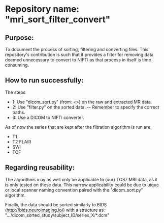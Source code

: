 # Repository name: "mri_sort_filter_convert"

## Purpose:
To document the process of sorting, filtering and converting files.
This repository's contribution is such that it provides a filter for removing data deemed unnecessary to convert to NIFTI as that process in itself is time consuming.

## How to run successfully:
The steps:
- 1: Use "dicom_sort.py" (from: <<insert github URL>>) on the raw and extracted MR data.
- 2: Use "filter.py" on the sorted data.
  -- Remember to specify the correct paths.
- 3: Use a DICOM to NIFTI converter.

As of now the series that are kept after the filtration algorithm is run are:
- T1
- T2 FLAIR
- SWI
- TOF

## Regarding reusability:
The algorithms may as well only be applicable to (our) TOS7 MRI data, as it is only tested on these data. This narrow applicability could be due to uique or local scanner naming convention paired with the "dicom_sort.py" algorithm.

Finally, the data should be sorted similarly to BIDS (http://bids.neuroimaging.io/) with a structure as:
".../dicom_sorted_study/subject_ID/series_X/*.dcm"




